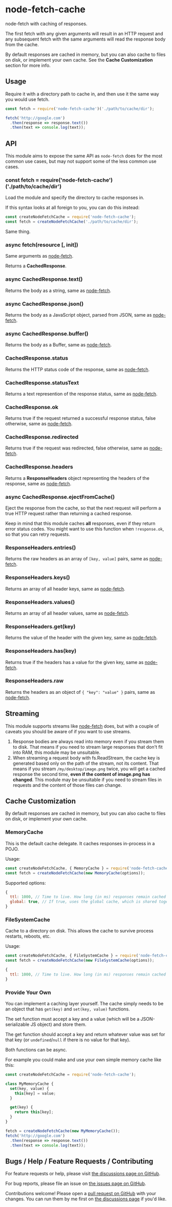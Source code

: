 # node-fetch-cache

node-fetch with caching of responses.

The first fetch with any given arguments will result in an HTTP request and any subsequent fetch with the same arguments will read the response body from the cache.

By default responses are cached in memory, but you can also cache to files on disk, or implement your own cache. See the **Cache Customization** section for more info.

## Usage

Require it with a directory path to cache in, and then use it the same way you would use fetch.

```js
const fetch = require('node-fetch-cache')('./path/to/cache/dir');

fetch('http://google.com')
  .then(response => response.text())
  .then(text => console.log(text));
```

## API

This module aims to expose the same API as `node-fetch` does for the most common use cases, but may not support some of the less common use cases.

### const fetch = require('node-fetch-cache')('./path/to/cache/dir')

Load the module and specify the directory to cache responses in.

If this syntax looks at all foreign to you, you can do this instead:

```js
const createNodeFetchCache = require('node-fetch-cache');
const fetch = createNodeFetchCache('./path/to/cache/dir');
```

Same thing.

### async fetch(resource [, init])

Same arguments as [node-fetch](https://www.npmjs.com/package/node-fetch).

Returns a **CachedResponse**.

### async CachedResponse.text()

Returns the body as a string, same as [node-fetch](https://www.npmjs.com/package/node-fetch).

### async CachedResponse.json()

Returns the body as a JavaScript object, parsed from JSON, same as [node-fetch](https://www.npmjs.com/package/node-fetch).

### async CachedResponse.buffer()

Returns the body as a Buffer, same as [node-fetch](https://www.npmjs.com/package/node-fetch).

### CachedResponse.status

Returns the HTTP status code of the response, same as [node-fetch](https://www.npmjs.com/package/node-fetch).

### CachedResponse.statusText

Returns a text represention of the response status, same as [node-fetch](https://www.npmjs.com/package/node-fetch).

### CachedResponse.ok

Returns true if the request returned a successful response status, false otherwise, same as [node-fetch](https://www.npmjs.com/package/node-fetch).

### CachedResponse.redirected

Returns true if the request was redirected, false otherwise, same as [node-fetch](https://www.npmjs.com/package/node-fetch).

### CachedResponse.headers

Returns a **ResponseHeaders** object representing the headers of the response, same as [node-fetch](https://www.npmjs.com/package/node-fetch).

### async CachedResponse.ejectFromCache()

Eject the response from the cache, so that the next request will perform a true HTTP request rather than returning a cached response.

Keep in mind that this module caches **all** responses, even if they return error status codes. You might want to use this function when `!response.ok`, so that you can retry requests.

### ResponseHeaders.entries()

Returns the raw headers as an array of `[key, value]` pairs, same as [node-fetch](https://www.npmjs.com/package/node-fetch).

### ResponseHeaders.keys()

Returns an array of all header keys, same as [node-fetch](https://www.npmjs.com/package/node-fetch).

### ResponseHeaders.values()

Returns an array of all header values, same as [node-fetch](https://www.npmjs.com/package/node-fetch).

### ResponseHeaders.get(key)

Returns the value of the header with the given key, same as [node-fetch](https://www.npmjs.com/package/node-fetch).

### ResponseHeaders.has(key)

Returns true if the headers has a value for the given key, same as [node-fetch](https://www.npmjs.com/package/node-fetch).

### ResponseHeaders.raw

Returns the headers as an object of `{ "key": "value" }` pairs, same as [node-fetch](https://www.npmjs.com/package/node-fetch).

## Streaming

This module supports streams like [node-fetch](https://www.npmjs.com/package/node-fetch) does, but with a couple of caveats you should be aware of if you want to use streams.

1. Response bodies are always read into memory even if you stream them to disk. That means if you need to stream large responses that don't fit into RAM, this module may be unsuitable.
2. When streaming a request body with fs.ReadStream, the cache key is generated based only on the path of the stream, not its content. That means if you stream `/my/desktop/image.png` twice, you will get a cached response the second time, **even if the content of image.png has changed**. This module may be unsuitable if you need to stream files in requests and the content of those files can change.

## Cache Customization

By default responses are cached in memory, but you can also cache to files on disk, or implement your own cache.

### MemoryCache

This is the default cache delegate. It caches responses in-process in a POJO.

Usage:

```js
const createNodeFetchCache, { MemoryCache } = require('node-fetch-cache');
const fetch = createNodeFetchCache(new MemoryCache(options));
```

Supported options:

```js
{
  ttl: 1000, // Time to live. How long (in ms) responses remain cached before being automatically ejected. If undefined, responses are never automatically ejected from the cache.
  global: true, // If true, uses the global cache, which is shared together by all MemoryCaches that specify this option. If false (or undefined), every MemoryCache uses a separate cache.
}
```

### FileSystemCache

Cache to a directory on disk. This allows the cache to survive process restarts, reboots, etc.

Usage:

```js
const createNodeFetchCache, { FileSystemCache } = require('node-fetch-cache');
const fetch = createNodeFetchCache(new FileSystemCache(options));
```

```js
{
  ttl: 1000, // Time to live. How long (in ms) responses remain cached before being automatically ejected. If undefined, responses are never automatically ejected from the cache.
}
```

### Provide Your Own

You can implement a caching layer yourself. The cache simply needs to be an object that has `get(key)` and `set(key, value)` functions.

The set function must accept a key and a value (which will be a JSON-serializable JS object) and store them.

The get function should accept a key and return whatever value was set for that key (or `undefined`/`null` if there is no value for that key).

Both functions can be async.

For example you could make and use your own simple memory cache like this:

```js
const createNodeFetchCache = require('node-fetch-cache');

class MyMemoryCache {
  set(key, value) {
    this[key] = value;
  }

  get(key) {
    return this[key];
  }
}

fetch = createNodeFetchCache(new MyMemoryCache());
fetch('http://google.com')
  .then(response => response.text())
  .then(text => console.log(text));
```

## Bugs / Help / Feature Requests / Contributing

For feature requests or help, please visit [the discussions page on GitHub](https://github.com/mistval/node-fetch-cache/discussions).

For bug reports, please file an issue on [the issues page on GitHub](https://github.com/mistval/node-fetch-cache/issues).

Contributions welcome! Please open a [pull request on GitHub](https://github.com/mistval/node-fetch-cache/pulls) with your changes. You can run them by me first on [the discussions page](https://github.com/mistval/node-fetch-cache/discussions) if you'd like.
